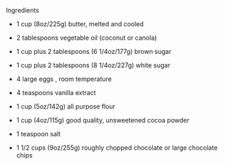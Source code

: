 Ingredients

* 1 cup (8oz/225g) butter, melted and cooled
* 2 tablespoons vegetable oil (coconut or canola)
* 1 cup plus 2 tablespoons (6 1/4oz/177g) brown sugar
* 1 cup plus 2 tablespoons (8 1/4oz/227g) white sugar
* 4 large eggs , room temperature
* 4 teaspoons vanilla extract
* 1 cup (5oz/142g) all purpose flour
* 1 cup (4oz/115g) good quality, unsweetened cocoa powder
* 1 teaspoon salt

* 1 1/2 cups (9oz/255g) roughly chopped chocolate or large chocolate chips
